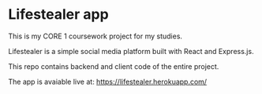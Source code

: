 # Lifestealer app

This is my CORE 1 coursework project for my studies.

Lifestealer is a simple social media platform built with React and Express.js.

This repo contains backend and client code of the entire project.

The app is avaiable live at: https://lifestealer.herokuapp.com/

